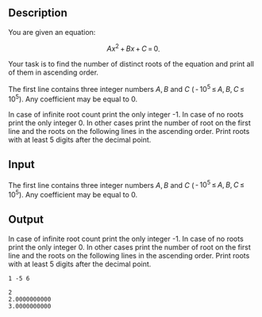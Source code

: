 ## Description

<div><p>You are given an equation: </p><center> <span class="tex-span"><i>Ax</i><sup class="upper-index">2</sup> + <i>Bx</i> + <i>C</i> = 0</span>. </center><p>Your task is to find the number of distinct roots of the equation and print all of them in ascending order.</p></div><div class="input-specification"><p>The first line contains three integer numbers <span class="tex-span"><i>A</i>, <i>B</i></span> and <span class="tex-span"><i>C</i></span> (<span class="tex-span"> - 10<sup class="upper-index">5</sup> ≤ <i>A</i>, <i>B</i>, <i>C</i> ≤ 10<sup class="upper-index">5</sup></span>). Any coefficient may be equal to 0.</p></div><div class="output-specification"><p>In case of infinite root count print the only integer <span class="tex-font-style-tt">-1</span>. In case of no roots print the only integer <span class="tex-font-style-tt">0</span>. In other cases print the number of root on the first line and the roots on the following lines in the ascending order. Print roots with at least 5 digits after the decimal point.</p></div>

## Input

<p>The first line contains three integer numbers <span class="tex-span"><i>A</i>, <i>B</i></span> and <span class="tex-span"><i>C</i></span> (<span class="tex-span"> - 10<sup class="upper-index">5</sup> ≤ <i>A</i>, <i>B</i>, <i>C</i> ≤ 10<sup class="upper-index">5</sup></span>). Any coefficient may be equal to 0.</p>

## Output

<p>In case of infinite root count print the only integer <span class="tex-font-style-tt">-1</span>. In case of no roots print the only integer <span class="tex-font-style-tt">0</span>. In other cases print the number of root on the first line and the roots on the following lines in the ascending order. Print roots with at least 5 digits after the decimal point.</p>





```input1
1 -5 6

```




```output1
2
2.0000000000
3.0000000000
```


